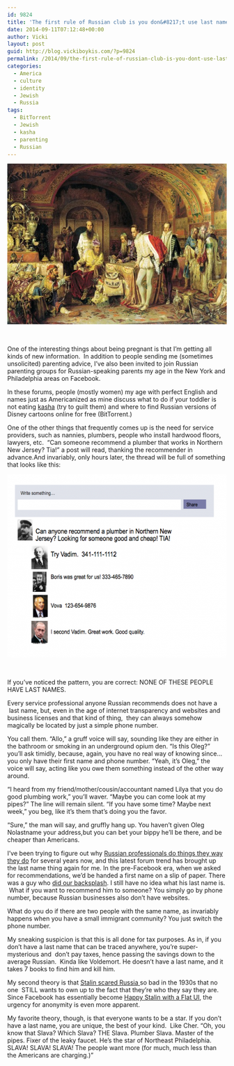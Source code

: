 ```yaml
---
id: 9824
title: 'The first rule of Russian club is you don&#8217;t use last names'
date: 2014-09-11T07:12:48+00:00
author: Vicki
layout: post
guid: http://blog.vickiboykis.com/?p=9824
permalink: /2014/09/the-first-rule-of-russian-club-is-you-dont-use-last-names/
categories:
  - America
  - culture
  - identity
  - Jewish
  - Russia
tags:
  - BitTorrent
  - Jewish
  - kasha
  - parenting
  - Russian
---
```

[<img class="aligncenter size-medium wp-image-9826" src="https://raw.githubusercontent.com/veekaybee/wlb/gh-pages/assets/images/2014/09/Alexander-Dmitrievich-Litovchenko-Ivan-IV-of-Russia-Demonstrates-His-Treasures-to-the-Ambassador-of-Queen-Elizabeth-580x369.jpg" alt="Alexander-Dmitrievich-Litovchenko-Ivan-IV-of-Russia-Demonstrates-His-Treasures-to-the-Ambassador-of-Queen-Elizabeth" width="580" height="369" />](https://raw.githubusercontent.com/veekaybee/wlb/gh-pages/assets/images/2014/09/Alexander-Dmitrievich-Litovchenko-Ivan-IV-of-Russia-Demonstrates-His-Treasures-to-the-Ambassador-of-Queen-Elizabeth.jpg)

&nbsp;

One of the interesting things about being pregnant is that I&#8217;m getting all kinds of new information.  In addition to people sending me (sometimes unsolicited) parenting advice, I&#8217;ve also been invited to join Russian parenting groups for Russian-speaking parents my age in the New York and Philadelphia areas on Facebook.

In these forums, people (mostly women) my age with perfect English and names just as Americanized as mine discuss what to do if your toddler is not eating <a href="http://www.olgasflavorfactory.com/ontheside/side-dishes/buckwheat-kasha-with-mushrooms/" target="_blank">kasha</a> (try to guilt them) and where to find Russian versions of Disney cartoons online for free (BitTorrent.)

One of the other things that frequently comes up is the need for service providers, such as nannies, plumbers, people who install hardwood floors, lawyers, etc.  &#8220;Can someone recommend a plumber that works in Northern New Jersey? Tia!&#8221; a post will read, thanking the recommender in advance.And invariably, only hours later, the thread will be full of something that looks like this:

[<img class="aligncenter size-medium wp-image-9825" src="https://raw.githubusercontent.com/veekaybee/wlb/gh-pages/assets/images/2014/09/Screen-Shot-2014-09-10-at-9.28.19-PM-580x421.png" alt="Screen Shot 2014-09-10 at 9.28.19 PM" width="580" height="421" />](https://raw.githubusercontent.com/veekaybee/wlb/gh-pages/assets/images/2014/09/Screen-Shot-2014-09-10-at-9.28.19-PM.png)

&nbsp;

If you&#8217;ve noticed the pattern, you are correct: NONE OF THESE PEOPLE HAVE LAST NAMES.

Every service professional anyone Russian recommends does not have a  last name, but, even in the age of internet transparency and websites and business licenses and that kind of thing,  they can always somehow magically be located by just a simple phone number.

You call them. &#8220;Allo,&#8221; a gruff voice will say, sounding like they are either in the bathroom or smoking in an underground opium den. &#8220;Is this Oleg?&#8221; you&#8217;ll ask timidly, because, again, you have no real way of knowing since&#8230;you only have their first name and phone number. &#8220;Yeah, it&#8217;s Oleg,&#8221; the voice will say, acting like you owe them something instead of the other way around.

&#8220;I heard from my friend/mother/cousin/accountant named Lilya that you do good plumbing work,&#8221; you&#8217;ll waver. &#8220;Maybe you can come look at my pipes?&#8221; The line will remain silent. &#8220;If you have some time? Maybe next week,&#8221; you beg, like it&#8217;s them that&#8217;s doing you the favor.

&#8220;Sure,&#8221; the man will say, and gruffly hang up. You haven&#8217;t given Oleg Nolastname your address,but you can bet your bippy he&#8217;ll be there, and be cheaper than Americans.

I&#8217;ve been trying to figure out why <a href="http://blog.vickiboykis.com/2011/04/a-guide-to-questionable-russian-careers-or-seryozha-that-guy-with-the-ambulance/" target="_blank">Russian professionals do things they way they do</a> for several years now, and this latest forum trend has brought up the last name thing again for me. In the pre-Facebook era, when we asked for recommendations, we&#8217;d be handed a first name on a slip of paper. There was a guy who <a href="http://blog.vickiboykis.com/2011/07/were-getting-our-backsplash-installed-by-russians-pray-for-us/" target="_blank">did our backsplash</a>. I still have no idea what his last name is.  What if you want to recommend him to someone? You simply go by phone number, because Russian businesses also don&#8217;t have websites.

What do you do if there are two people with the same name, as invariably happens when you have a small immigrant community? You just switch the phone number.

My sneaking suspicion is that this is all done for tax purposes. As in, if you don&#8217;t have a last name that can be traced anywhere, you&#8217;re super-mysterious and  don&#8217;t pay taxes, hence passing the savings down to the average Russian.  Kinda like Voldemort. He doesn&#8217;t have a last name, and it takes 7 books to find him and kill him.

My second theory is that <a href="http://blog.vickiboykis.com/2013/03/the-banality-of-evil-on-facebook/" target="_blank">Stalin scared Russia</a><span style="text-decoration: underline;"> </span>so bad in the 1930s that no one  STILL wants to own up to the fact that they&#8217;re who they say they are. Since Facebook has essentially become <a href="https://www.facebook.com/data" target="_blank">Happy Stalin with a Flat UI</a>, the urgency for anonymity is even more apparent.

My favorite theory, though, is that everyone wants to be a star. If you don&#8217;t have a last name, you are unique, the best of your kind.  Like Cher. &#8220;Oh, you know that Slava? Which Slava? THE Slava. Plumber Slava. Master of the pipes. Fixer of the leaky faucet. He&#8217;s the star of Northeast Philadelphia. SLAVA! SLAVA! SLAVA! The people want more (for much, much less than the Americans are charging.)&#8221;